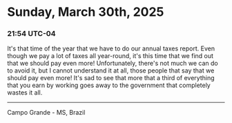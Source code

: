 # Sunday, March 30th, 2025

### 21:54 UTC-04

It's that time of the year that we have to do our annual taxes report. Even though
we pay a lot of taxes all year-round, it's this time that we find out that we should
pay even more! Unfortunately, there's not much we can do to avoid it, but I cannot
understand it at all, those people that say that we should pay even more! It's sad
to see that more that a third of everything that you earn by working goes away to
the government that completely wastes it all.

---

Campo Grande - MS, Brazil
